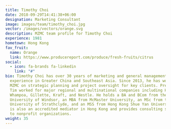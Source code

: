 ```yaml
---
title: Timothy Choi
date: 2018-09-29T14:41:38+06:00
designation: Marketing Consultant
image: images/team/timothy_choi.jpg
vector: /images/vectors/orange.svg
description: MZMC team profile for Timothy Choi
experience: 1981
hometown: Hong Kong
fav_fruit:
  name: Orange
  link: https://www.producereport.com/produce/fresh-fruits/citrus
social:
  - icon: fa-brands fa-linkedin
    link: "#"
bio: Timothy Choi has over 30 years of marketing and general management
  experience in Greater China and Southeast Asia. Since 2013, he has worked with
  MZMC on strategic planning and project oversight for key clients. Previously,
  Tim worked for major regional and multinational companies including Hutchison
  Whampoa, Gillette, Kraft, and Nestle. He holds a BA and BCom from the
  University of Windsor, an MBA from McMaster University, an MSc from the
  University of Strathclyde, and an MSS from Hong Kong Shue Yan University. Tim
  is also an accredited mediator in Hong Kong and provides consulting services
  to nonprofit organizations.
weight: 35
---
```

